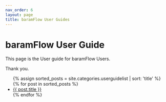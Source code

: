 ```yaml
---
nav_order: 6
layout: page
title: baramFlow User Guides
---
```


# baramFlow User Guide 

This page is the User guide for baramFlow Users.<br>

Thank you.

<ul>
  {% assign sorted_posts = site.categories.userguidelist | sort: 'title' %}
  {% for post in sorted_posts %}
    <li><a href="{{ site.baseurl }}{{ post.url }}">{{ post.title }}</a></li>
  {% endfor %}
</ul>